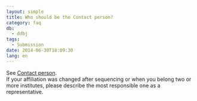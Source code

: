 ```yaml
---
layout: simple
title: Who should be the Contact person?
category: faq
db:
  - ddbj
tags: 
  - Submission
date: 2014-06-30T18:09:30
lang: en
---
```


See [Contact person](/ddbj/submission.html#contact).    
If your affiliation was changed after sequencing or when you belong two or more institutes, please describe the most responsible one as a representative. 
